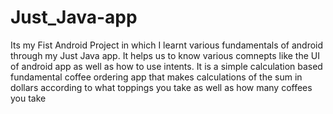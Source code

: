 # Just_Java-app
Its my Fist Android Project in which I learnt various fundamentals of android through my Just Java app. 
It helps us to know various comnepts like the UI of android app as well as how to use intents.
It is a simple calculation based fundamental coffee ordering app that makes calculations of the sum in dollars according to what toppings you take as well as how many coffees you take 
